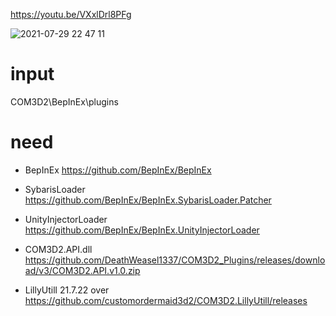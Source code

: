 
https://youtu.be/VXxlDrl8PFg

![2021-07-29 22 47 11](https://user-images.githubusercontent.com/20321215/127504072-5f109aad-f34f-40b3-9d9d-0fdef970dd23.png)


# input

COM3D2\BepInEx\plugins


# need

- BepInEx https://github.com/BepInEx/BepInEx  
- SybarisLoader https://github.com/BepInEx/BepInEx.SybarisLoader.Patcher  
- UnityInjectorLoader https://github.com/BepInEx/BepInEx.UnityInjectorLoader  

- COM3D2.API.dll  https://github.com/DeathWeasel1337/COM3D2_Plugins/releases/download/v3/COM3D2.API.v1.0.zip
- LillyUtill 21.7.22 over https://github.com/customordermaid3d2/COM3D2.LillyUtill/releases  
